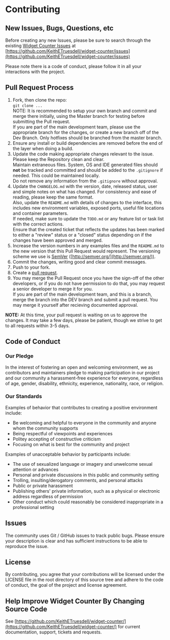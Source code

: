 # Contributing

## New Issues, Bugs, Questions, etc

Before creating any new Issues, please be sure to search through the existing [Widget Counter Issues](https://github.com/KeithETruesdell/widget-counter/issues) at [https://github.com/KeithETruesdell/widget-counter/issues](https://github.com/KeithETruesdell/widget-counter/issues)  

Please note there is a code of conduct, please follow it in all your interactions with the project.

## Pull Request Process

1. Fork, then clone the repo:  
  `git clone ...`  
  NOTE: It is recommended to setup your own branch and commit and merge there initially, using the Master branch for testing before submitting the Pull request.  
  If you are part of the main development team, please use the appropriate branch for the changes, or create a new branch off of the Dev Branch.  Only hotfixes should be branched from the master branch.  
2. Ensure any install or build dependencies are removed before the end of the layer when doing a build.  
3. Update the code making appropriate changes relevant to the issue.  Please keep the Repository clean and clear.  
  Maintain extraneous files.  System, OS and IDE generated files should **not** be tracked and committed and should be added to the `.gitignore` if needed.  This could be maintained locally.  
  Do not remove any information from the `.gitignore` without approval.
4. Update the `CHANGELOG.md` with the version, date, released status, user and simple notes on what has changed.  For consistency and ease of reading, please keep the same format.  
  Also, update the `README.md` with details of changes to the interface, this includes new environment variables, exposed ports, useful file locations and container parameters.  
  If needed, make sure to update the `TODO.md` or any feature list or task list with the correct actions.  
  Ensure that the created ticket that reflects the updates has been marked to either a "review" status or a "closed" status depending on if the changes have been approved and merged.  
5. Increase the version numbers in any examples files and the `README.md` to the new version that this Pull Request would represent. 
  The versioning scheme we use is [SemVer](http://semver.org/) ([http://semver.org/](http://semver.org/)).  
6. Commit the changes, writing good and clear commit messages.  
7. Push to your fork.  
8. Create a [pull request](https://github.com/).  
9. You may merge the Pull Request once you have the sign-off of the other developers, or if you do not have permission to do that, you may request a senior developer to merge it for you.  
  If you are part of the main development team, and this is a branch, merge the branch into the DEV branch and submit a pull request.  You may merge it yourself after recieving documented approval.  

**NOTE:**  At this time, your pull request is waiting on us to approve the changes.  It may take a few days, please be patient, though we strive to get to all requests within 3-5 days.

## Code of Conduct

### Our Pledge

In the interest of fostering an open and welcoming environment, we as contributors and maintainers pledge to making participation in our project and our community a harassment-free experience for everyone, regardless of age, gender, disability, ethnicity, experience, nationality, race, or religion.

### Our Standards

Examples of behavior that contributes to creating a positive environment
include:

* Be welcoming and helpful to everyone in the community and anyone whom the community supports  
* Being respectful of viewpoints and experiences  
* Politey accepting of constructive criticism  
* Focusing on what is best for the community and project  

Examples of unacceptable behavior by participants include:

* The use of sexualized language or imagery and unwelcome sexual attention or advances  
* Personal and private discussions in this public and community setting  
* Trolling, insulting/derogatory comments, and personal attacks  
* Public or private harassment  
* Publishing others' private information, such as a physical or electronic address regardless of permission  
* Other conduct which could reasonably be considered inappropriate in a professional setting  

## Issues

The community uses Git / GitHub issues to track public bugs. Please ensure your description is clear and has sufficient instructions to be able to reproduce the issue.

## License

By contributing, you agree that your contributions will be licensed under the LICENSE file in the root directory of this source tree and adhere to the code of conduct, the goal of the project and license agreement.

## Help Improve Widget Counter By Changing Source Code

See [https://github.com/KeithETruesdell/widget-counter/](https://github.com/KeithETruesdell/widget-counter/) for current documentation, support, tickets and requests.
